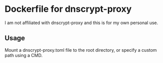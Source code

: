 # Dockerfile for dnscrypt-proxy

I am not affiliated with dnscrypt-proxy and this is for my own personal use.

## Usage

Mount a dnscrypt-proxy.toml file to the root directory, or specify a custom path using a CMD.

